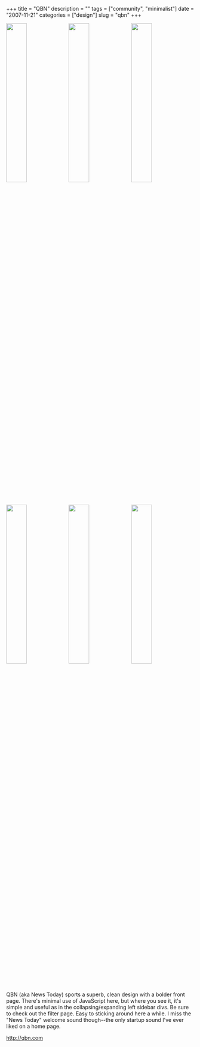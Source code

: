 +++
title = "QBN"
description = ""
tags = ["community", "minimalist"]
date = "2007-11-21"
categories = ["design"]
slug = "qbn"
+++


<div id="screens-thumbs" class="clearfix mt1-5">
<a href="/media/design/qbn-1.jpg" class="group" rel="group"><img src="/media/design/qbn-1.png" alt="" class="thumb" style="width: 33%; max-width: 33%;padding: 0 1px 1px 0" /></a><a href="/media/design/qbn-2.jpg" class="group" rel="group"><img src="/media/design/qbn-2.png" alt="" class="thumb" style="width: 33%; max-width: 33%;padding: 0 1px 1px 0" /></a><a href="/media/design/qbn-3.jpg" class="group" rel="group"><img src="/media/design/qbn-3.png" alt="" class="thumb" style="width: 33%; max-width: 33%;padding: 0 1px 1px 0" /></a><a href="/media/design/qbn-4.jpg" class="group" rel="group"><img src="/media/design/qbn-4.png" alt="" class="thumb" style="width: 33%; max-width: 33%;padding: 0 1px 1px 0" /></a><a href="/media/design/qbn-5.jpg" class="group" rel="group"><img src="/media/design/qbn-5.png" alt="" class="thumb" style="width: 33%; max-width: 33%;padding: 0 1px 1px 0" /></a><a href="/media/design/qbn-6.jpg" class="group" rel="group"><img src="/media/design/qbn-6.png" alt="" class="thumb" style="width: 33%; max-width: 33%;padding: 0 1px 1px 0" /></a>
</div>   
<p>QBN (aka News Today) sports a superb, clean design with a bolder front page. There's minimal use of JavaScript here, but where you see it, it's simple and useful as in the collapsing/expanding left sidebar divs. Be sure to check out the filter page. Easy to sticking around here a while. I miss the "News Today" welcome sound though--the only startup sound I've ever liked on a home page.</p>
<p><a href="http://qbn.com/">http://qbn.com</a></p>  
